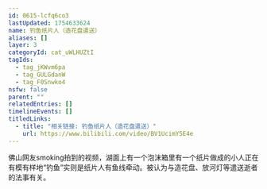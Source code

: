 ```yaml
---
id: 0615-lcfq6co3
lastUpdated: 1754633624
name: 钓鱼纸片人（造花盘遣送）
aliases: []
layer: 3
categoryId: cat_uWLHUZtI
tagIds:
  - tag_jKWvm6pa
  - tag_GULGdanW
  - tag_F0Snwko4
nsfw: false
parent: ""
relatedEntries: []
timelineEvents: []
titledLinks:
  - title: "相关链接: 钓鱼纸片人（造花盘遣送）"
    url: https://www.bilibili.com/video/BV1UcimY5E4e
---
```


佛山网友smoking拍到的视频，湖面上有一个泡沫箱里有一个纸片做成的小人正在有模有样地“钓鱼”实则是纸片人有鱼线牵动。被认为与造花盘、放河灯等遣送逝者的法事有关。